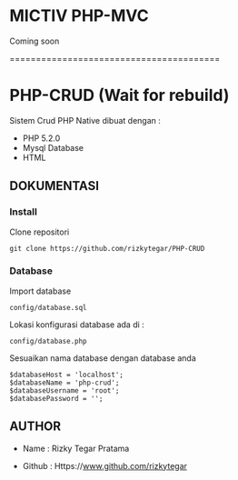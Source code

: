 # MICTIV PHP-MVC

Coming soon


========================================
# PHP-CRUD (Wait for rebuild)

Sistem Crud PHP Native dibuat dengan :

- PHP 5.2.0
- Mysql Database
- HTML

## DOKUMENTASI

### Install

Clone repositori

```
git clone https://github.com/rizkytegar/PHP-CRUD
```

### Database

Import database

```
config/database.sql
```

Lokasi konfigurasi database ada di :

```
config/database.php
```

Sesuaikan nama database dengan database anda

```
$databaseHost = 'localhost';
$databaseName = 'php-crud';
$databaseUsername = 'root';
$databasePassword = '';
```

## AUTHOR

- Name : Rizky Tegar Pratama

- Github : Https://www.github.com/rizkytegar
